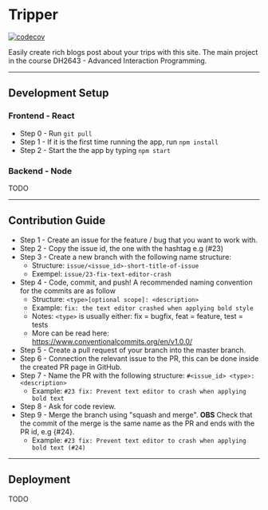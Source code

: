 # Tripper
[![codecov](https://codecov.io/gh/DH2643-2021-Group-1/Tripper/branch/main/graph/badge.svg?token=BQERY0QSYL)](https://codecov.io/gh/DH2643-2021-Group-1/Tripper)

Easily create rich blogs post about your trips with this site. The main project in the course DH2643 - Advanced Interaction Programming.

---

## Development Setup
### Frontend - React
* Step 0 - Run `git pull`
* Step 1 - If it is the first time running the app, run `npm install`
* Step 2 - Start the the app by typing `npm start`
### Backend - Node
TODO

---

## Contribution Guide
* Step 1 - Create an issue for the feature / bug that you want to work with.
* Step 2 - Copy the issue id, the one with the hashtag e.g (#23)
* Step 3 - Create a new branch with the following name structure: 
  * Structure: `issue/<issue_id>-short-title-of-issue`
  * Exempel: `issue/23-fix-text-editor-crash`
* Step 4 - Code, commit, and push! A recommended naming convention for the commits are as follow
  *  Structure: `<type>[optional scope]: <description>`
  *  Example: `fix: the text editor crashed when applying bold style`
  *  Notes: `<type>` is usually either: fix = bugfix, feat = feature, test = tests
  *  More can be read here: https://www.conventionalcommits.org/en/v1.0.0/
* Step 5 - Create a pull request of your branch into the master branch.
* Step 6 - Connection the relevant issue to the PR, this can be done inside the created PR page in GitHub.  
* Step 7 - Name the PR with the following structure: `#<issue_id> <type>: <description>`
  * Example: `#23 fix: Prevent text editor to crash when applying bold text`
* Step 8 - Ask for code review.
* Step 9 - Merge the branch using "squash and merge". **OBS** Check that the commit of the merge is the same name as the PR and ends with the PR id, e.g {#24}.
  * Example: `#23 fix: Prevent text editor to crash when applying bold text (#24)`


---

## Deployment
TODO